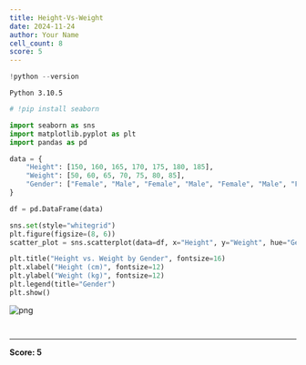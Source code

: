 ```yaml
---
title: Height-Vs-Weight
date: 2024-11-24
author: Your Name
cell_count: 8
score: 5
---
```


```python
!python --version
```

    Python 3.10.5



```python
# !pip install seaborn
```


```python
import seaborn as sns
import matplotlib.pyplot as plt
import pandas as pd
```


```python
data = {
    "Height": [150, 160, 165, 170, 175, 180, 185],
    "Weight": [50, 60, 65, 70, 75, 80, 85],
    "Gender": ["Female", "Male", "Female", "Male", "Female", "Male", "Female"]
}
```


```python
df = pd.DataFrame(data)
```


```python
sns.set(style="whitegrid")
plt.figure(figsize=(8, 6))
scatter_plot = sns.scatterplot(data=df, x="Height", y="Weight", hue="Gender", style="Gender", s=100)

plt.title("Height vs. Weight by Gender", fontsize=16)
plt.xlabel("Height (cm)", fontsize=12)
plt.ylabel("Weight (kg)", fontsize=12)
plt.legend(title="Gender")
plt.show()
```


    
![png](/mlnotes/images/height-vs-weight_5_0.png)
    



```python

```


```python

```


---
**Score: 5**